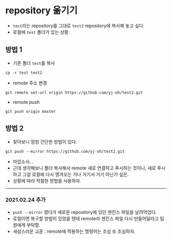 # repository 옮기기
- `test`라는 repository를 그대로 `test2` repository에 복사해 놓고 싶다.
- 로컬에 `test` 폴더가 있는 상황.

## 방법 1
- 기존 폴더 `test`를 복사
```git
cp -r test test2
```
- remote 주소 변경
```git
git remote set-url origin https://github.com/yj-oh/test2.git
```
- remote push
```git
git push origin master
```

## 방법 2
- 찾아보니 엄청 간단한 방법이 있다.
```git
git push --mirror https://github.com/yj-oh/test2.git
```
- 마압소사...
- 근데 생각해보니 폴더 복사해서 remote 새로 연결하고 푸시하는 것이나,
  새로 푸시하고 그걸 로컬에 다시 땡겨오는 거나 거기서 거기 아닌가 싶은.
- 상황에 따라 적절한 방법을 사용하자.

---

### 2021.02.24 추가
- `push --mirror` 했다가 새로운 repository에 있던 젠킨스 파일을 날려먹었다.
- 로컬이면 복구할 방법이 있었을 텐데 remote라 젠킨스 파일 다시 만들어달라고 팀원에게 부탁함.
- 새삼스러운 교훈 : remote에 적용하는 명령어는 조심 또 조심하자.
